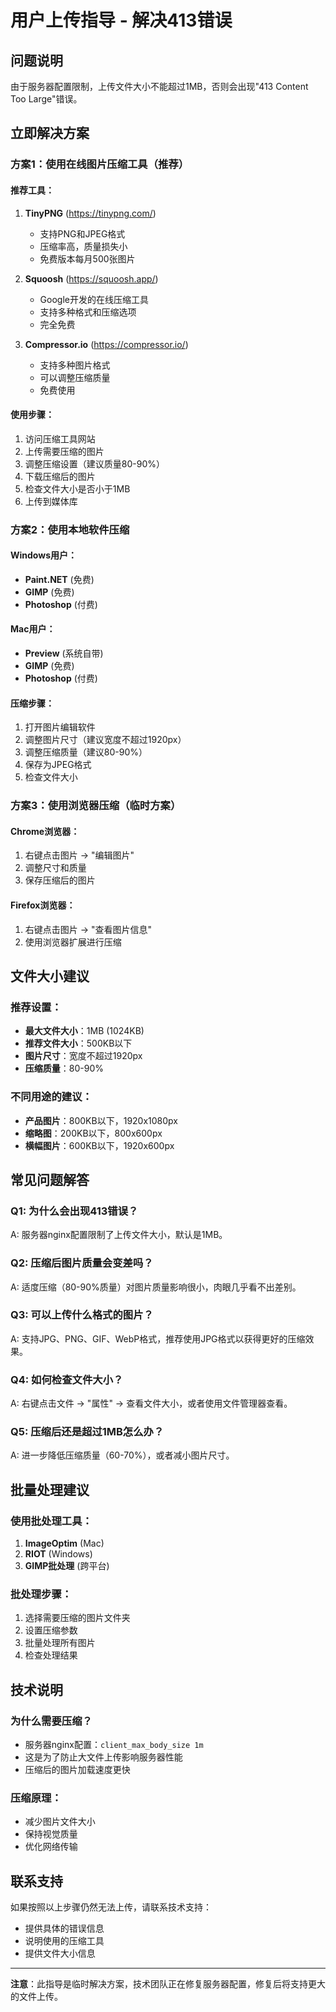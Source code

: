 # 用户上传指导 - 解决413错误

## 问题说明
由于服务器配置限制，上传文件大小不能超过1MB，否则会出现"413 Content Too Large"错误。

## 立即解决方案

### 方案1：使用在线图片压缩工具（推荐）

#### 推荐工具：
1. **TinyPNG** (https://tinypng.com/)
   - 支持PNG和JPEG格式
   - 压缩率高，质量损失小
   - 免费版本每月500张图片

2. **Squoosh** (https://squoosh.app/)
   - Google开发的在线压缩工具
   - 支持多种格式和压缩选项
   - 完全免费

3. **Compressor.io** (https://compressor.io/)
   - 支持多种图片格式
   - 可以调整压缩质量
   - 免费使用

#### 使用步骤：
1. 访问压缩工具网站
2. 上传需要压缩的图片
3. 调整压缩设置（建议质量80-90%）
4. 下载压缩后的图片
5. 检查文件大小是否小于1MB
6. 上传到媒体库

### 方案2：使用本地软件压缩

#### Windows用户：
- **Paint.NET** (免费)
- **GIMP** (免费)
- **Photoshop** (付费)

#### Mac用户：
- **Preview** (系统自带)
- **GIMP** (免费)
- **Photoshop** (付费)

#### 压缩步骤：
1. 打开图片编辑软件
2. 调整图片尺寸（建议宽度不超过1920px）
3. 调整压缩质量（建议80-90%）
4. 保存为JPEG格式
5. 检查文件大小

### 方案3：使用浏览器压缩（临时方案）

#### Chrome浏览器：
1. 右键点击图片 → "编辑图片"
2. 调整尺寸和质量
3. 保存压缩后的图片

#### Firefox浏览器：
1. 右键点击图片 → "查看图片信息"
2. 使用浏览器扩展进行压缩

## 文件大小建议

### 推荐设置：
- **最大文件大小**：1MB (1024KB)
- **推荐文件大小**：500KB以下
- **图片尺寸**：宽度不超过1920px
- **压缩质量**：80-90%

### 不同用途的建议：
- **产品图片**：800KB以下，1920x1080px
- **缩略图**：200KB以下，800x600px
- **横幅图片**：600KB以下，1920x600px

## 常见问题解答

### Q1: 为什么会出现413错误？
A: 服务器nginx配置限制了上传文件大小，默认是1MB。

### Q2: 压缩后图片质量会变差吗？
A: 适度压缩（80-90%质量）对图片质量影响很小，肉眼几乎看不出差别。

### Q3: 可以上传什么格式的图片？
A: 支持JPG、PNG、GIF、WebP格式，推荐使用JPG格式以获得更好的压缩效果。

### Q4: 如何检查文件大小？
A: 右键点击文件 → "属性" → 查看文件大小，或者使用文件管理器查看。

### Q5: 压缩后还是超过1MB怎么办？
A: 进一步降低压缩质量（60-70%），或者减小图片尺寸。

## 批量处理建议

### 使用批处理工具：
1. **ImageOptim** (Mac)
2. **RIOT** (Windows)
3. **GIMP批处理** (跨平台)

### 批处理步骤：
1. 选择需要压缩的图片文件夹
2. 设置压缩参数
3. 批量处理所有图片
4. 检查处理结果

## 技术说明

### 为什么需要压缩？
- 服务器nginx配置：`client_max_body_size 1m`
- 这是为了防止大文件上传影响服务器性能
- 压缩后的图片加载速度更快

### 压缩原理：
- 减少图片文件大小
- 保持视觉质量
- 优化网络传输

## 联系支持

如果按照以上步骤仍然无法上传，请联系技术支持：
- 提供具体的错误信息
- 说明使用的压缩工具
- 提供文件大小信息

---

**注意**：此指导是临时解决方案，技术团队正在修复服务器配置，修复后将支持更大的文件上传。
